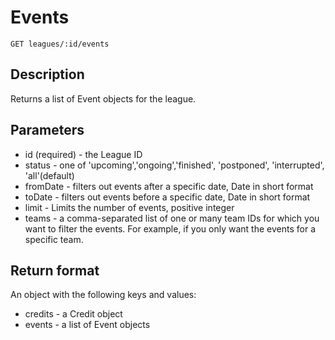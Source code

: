# Events

    GET leagues/:id/events

## Description
Returns a list of Event objects for the league.

## Parameters
* id (required) - the League ID
* status - one of 'upcoming','ongoing','finished', 'postponed', 'interrupted', 'all'(default)
* fromDate - filters out events after a specific date, Date in short format
* toDate - filters out events before a specific date, Date in short format
* limit - Limits the number of events, positive integer
* teams - a comma-separated list of one or many team IDs for which you want to filter the events. For example, if you only want the events for a specific team. 

## Return format
An object with the following keys and values:
* credits - a Credit object
* events - a list of Event objects
